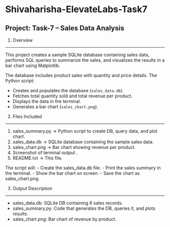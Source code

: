 # Shivaharisha-ElevateLabs-Task7
Project: Task-7 – Sales Data Analysis
--------------------------------------

1. Overview
-----------
This project creates a sample SQLite database containing sales data, 
performs SQL queries to summarize the sales, and visualizes the results 
in a bar chart using Matplotlib.

The database includes product sales with quantity and price details.
The Python script:
 - Creates and populates the database (`sales_data.db`).
 - Fetches total quantity sold and total revenue per product.
 - Displays the data in the terminal.
 - Generates a bar chart (`sales_chart.png`).

2. Files Included
-----------------
1. sales_summary.py  -> Python script to create DB, query data, and plot chart.
2. sales_data.db     -> SQLite database containing the sample sales data.
3. sales_chart.png   -> Bar chart showing revenue per product.
4. Screenshot of terminal output .
5. README.txt        -> This file.

The script will:
    - Create the sales_data.db file.
    - Print the sales summary in the terminal.
    - Show the bar chart on screen.
    - Save the chart as sales_chart.png.

3. Output Description
----------------------
- sales_data.db: SQLite DB containing 6 sales records.
- sales_summary.py: Code that generates the DB, queries it, and plots results.
- sales_chart.png: Bar chart of revenue by product.
